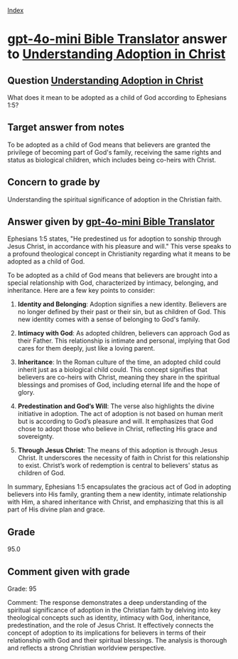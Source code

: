 
[Index](../../index.md)
# [gpt-4o-mini Bible Translator](../../answering_models/gpt-4o-mini_Bible_Translator.md) answer to [Understanding Adoption in Christ](../../questions/Understanding_Adoption_in_Christ.md)

## Question [Understanding Adoption in Christ](../../questions/Understanding_Adoption_in_Christ.md)
What does it mean to be adopted as a child of God according to Ephesians 1:5?

## Target answer from notes
To be adopted as a child of God means that believers are granted the privilege of becoming part of God's family, receiving the same rights and status as biological children, which includes being co-heirs with Christ.

## Concern to grade by
Understanding the spiritual significance of adoption in the Christian faith.

## Answer given by [gpt-4o-mini Bible Translator](../../answering_models/gpt-4o-mini_Bible_Translator.md)
Ephesians 1:5 states, "He predestined us for adoption to sonship through Jesus Christ, in accordance with his pleasure and will." This verse speaks to a profound theological concept in Christianity regarding what it means to be adopted as a child of God.

To be adopted as a child of God means that believers are brought into a special relationship with God, characterized by intimacy, belonging, and inheritance. Here are a few key points to consider:

1. **Identity and Belonging**: Adoption signifies a new identity. Believers are no longer defined by their past or their sin, but as children of God. This new identity comes with a sense of belonging to God's family.

2. **Intimacy with God**: As adopted children, believers can approach God as their Father. This relationship is intimate and personal, implying that God cares for them deeply, just like a loving parent.

3. **Inheritance**: In the Roman culture of the time, an adopted child could inherit just as a biological child could. This concept signifies that believers are co-heirs with Christ, meaning they share in the spiritual blessings and promises of God, including eternal life and the hope of glory.

4. **Predestination and God’s Will**: The verse also highlights the divine initiative in adoption. The act of adoption is not based on human merit but is according to God’s pleasure and will. It emphasizes that God chose to adopt those who believe in Christ, reflecting His grace and sovereignty.

5. **Through Jesus Christ**: The means of this adoption is through Jesus Christ. It underscores the necessity of faith in Christ for this relationship to exist. Christ’s work of redemption is central to believers' status as children of God.

In summary, Ephesians 1:5 encapsulates the gracious act of God in adopting believers into His family, granting them a new identity, intimate relationship with Him, a shared inheritance with Christ, and emphasizing that this is all part of His divine plan and grace.

## Grade
95.0

## Comment given with grade
Grade: 95

Comment: The response demonstrates a deep understanding of the spiritual significance of adoption in the Christian faith by delving into key theological concepts such as identity, intimacy with God, inheritance, predestination, and the role of Jesus Christ. It effectively connects the concept of adoption to its implications for believers in terms of their relationship with God and their spiritual blessings. The analysis is thorough and reflects a strong Christian worldview perspective.
